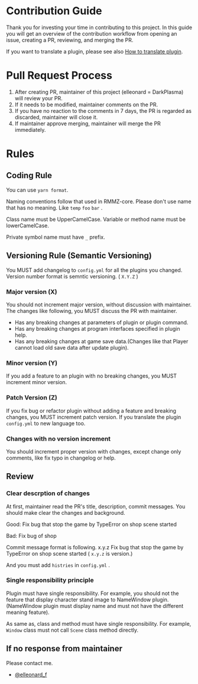 # Contribution Guide

Thank you for investing your time in contributing to this project.
In this guide you will get an overview of the contribution workflow from opening an issue, creating a PR, reviewing, and merging the PR.

If you want to translate a plugin, please see also [How to translate plugin](HOW_TO_TRANSLATE.md).

# Pull Request Process

1. After creating PR, maintainer of this project (elleonard = DarkPlasma) will review your PR.
2. If it needs to be modified, maintainer comments on the PR.
3. If you have no reaction to the comments in 7 days, the PR is regarded as discarded, maintainer will close it.
4. If maintainer approve merging, maintainer will merge the PR immediately.

# Rules

## Coding Rule

You can use `yarn format`.

Naming conventions follow that used in RMMZ-core.
Please don't use name that has no meaning. Like `temp` `foo` `bar` .

Class name must be UpperCamelCase.
Variable or method name must be lowerCamelCase.

Private symbol name must have `_` prefix.

## Versioning Rule (Semantic Versioning)

You MUST add changelog to `config.yml` for all the plugins you changed.
Version number format is semntic versioning. ( `X.Y.Z` )

### Major version (X)

You should not increment major version, without discussion with maintainer.
The changes like following, you MUST discuss the PR with maintainer.

- Has any breaking changes at parameters of plugin or plugin command.
- Has any breaking changes at program interfaces specified in plugin help.
- Has any breaking changes at game save data.(Changes like that Player cannot load old save data after update plugin).

### Minor version (Y)

If you add a feature to an plugin with no breaking changes, you MUST increment minor version.

### Patch Version (Z)

If you fix bug or refactor plugin without adding a feature and breaking changes, you MUST increment patch version.
If you translate the plugin `config.yml` to new language too.

### Changes with no version increment

You should increment proper version with changes, except change only comments, like fix typo in changelog or help.

## Review

### Clear descrption of changes

At first, maintainer read the PR's title, description, commit messages.
You should make clear the changes and background.

Good: Fix bug that stop the game by TypeError on shop scene started

Bad: Fix bug of shop

Commit message format is following.
x.y.z Fix bug that stop the game by TypeError on shop scene started
( `x.y.z` is version.)

And you must add `histries` in `config.yml` .

### Single responsibility principle

Plugin must have single responsibility.
For example, you should not the feature that display character stand image to NameWindow plugin.
(NameWindow plugin must display name and must not have the different meaning feature).

As same as, class and method must have single responsibility.
For example, `Window` class must not call `Scene` class method directly.

## If no response from maintainer

Please contact me.

- [@elleonard_f](https://twitter.com/elleonard_f)
